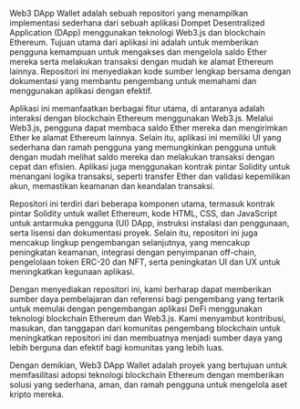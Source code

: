 Web3 DApp Wallet adalah sebuah repositori yang menampilkan implementasi sederhana dari sebuah aplikasi Dompet Desentralized Application (DApp) menggunakan teknologi Web3.js dan blockchain Ethereum. Tujuan utama dari aplikasi ini adalah untuk memberikan pengguna kemampuan untuk mengakses dan mengelola saldo Ether mereka serta melakukan transaksi dengan mudah ke alamat Ethereum lainnya. Repositori ini menyediakan kode sumber lengkap bersama dengan dokumentasi yang membantu pengembang untuk memahami dan menggunakan aplikasi dengan efektif.

Aplikasi ini memanfaatkan berbagai fitur utama, di antaranya adalah interaksi dengan blockchain Ethereum menggunakan Web3.js. Melalui Web3.js, pengguna dapat membaca saldo Ether mereka dan mengirimkan Ether ke alamat Ethereum lainnya. Selain itu, aplikasi ini memiliki UI yang sederhana dan ramah pengguna yang memungkinkan pengguna untuk dengan mudah melihat saldo mereka dan melakukan transaksi dengan cepat dan efisien. Aplikasi juga menggunakan kontrak pintar Solidity untuk menangani logika transaksi, seperti transfer Ether dan validasi kepemilikan akun, memastikan keamanan dan keandalan transaksi.

Repositori ini terdiri dari beberapa komponen utama, termasuk kontrak pintar Solidity untuk wallet Ethereum, kode HTML, CSS, dan JavaScript untuk antarmuka pengguna (UI) DApp, instruksi instalasi dan penggunaan, serta lisensi dan dokumentasi proyek. Selain itu, repositori ini juga mencakup lingkup pengembangan selanjutnya, yang mencakup peningkatan keamanan, integrasi dengan penyimpanan off-chain, pengelolaan token ERC-20 dan NFT, serta peningkatan UI dan UX untuk meningkatkan kegunaan aplikasi.

Dengan menyediakan repositori ini, kami berharap dapat memberikan sumber daya pembelajaran dan referensi bagi pengembang yang tertarik untuk memulai dengan pengembangan aplikasi DeFi menggunakan teknologi blockchain Ethereum dan Web3.js. Kami menyambut kontribusi, masukan, dan tanggapan dari komunitas pengembang blockchain untuk meningkatkan repositori ini dan membuatnya menjadi sumber daya yang lebih berguna dan efektif bagi komunitas yang lebih luas.

Dengan demikian, Web3 DApp Wallet adalah proyek yang bertujuan untuk memfasilitasi adopsi teknologi blockchain Ethereum dengan memberikan solusi yang sederhana, aman, dan ramah pengguna untuk mengelola aset kripto mereka.
